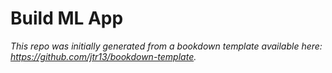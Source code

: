 # Build ML App


*This repo was initially generated from a bookdown template available here: https://github.com/jtr13/bookdown-template.*